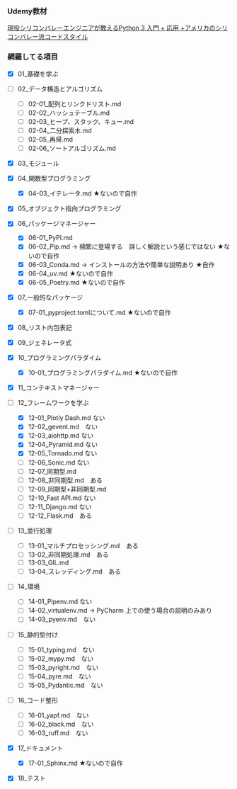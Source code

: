 ### Udemy教材
[現役シリコンバレーエンジニアが教えるPython 3 入門 + 応用 +アメリカのシリコンバレー流コードスタイル](https://www.udemy.com/course/python-beginner/?couponCode=25BBPMXPLOYCTRL)


### 網羅してる項目
 - [x] 01_基礎を学ぶ
 - [ ] 02_データ構造とアルゴリズム
   - [ ] 02-01_配列とリンクドリスト.md
   - [ ] 02-02_ハッシュテーブル.md
   - [ ] 02-03_ヒープ、スタック、キュー.md
   - [ ] 02-04_二分探索木.md
   - [ ] 02-05_再帰.md
   - [ ] 02-06_ソートアルゴリズム.md
 - [x] 03_モジュール
 - [x] 04_関数型プログラミング
   - [x] 04-03_イテレータ.md ★ないので自作
 - [x] 05_オブジェクト指向プログラミング
 - [x] 06_パッケージマネージャー
   - [x] 06-01_PyPI.md
   - [x] 06-02_Pip.md -> 頻繁に登場する　詳しく解説という感じではない ★ないので自作
   - [x] 06-03_Conda.md -> インストールの方法や簡単な説明あり ★自作
   - [x] 06-04_uv.md ★ないので自作
   - [x] 06-05_Poetry.md ★ないので自作
 - [x] 07_一般的なパッケージ
   - [x] 07-01_pyproject.tomlについて.md ★ないので自作
 - [x] 08_リスト内包表記
 - [x] 09_ジェネレータ式
 - [x] 10_プログラミングパラダイム
   - [x] 10-01_プログラミングパラダイム.md ★ないので自作
 - [x] 11_コンテキストマネージャー
 - [ ] 12_フレームワークを学ぶ
   - [x] 12-01_Plotly Dash.md ない
   - [x] 12-02_gevent.md　ない
   - [x] 12-03_aiohttp.md ない
   - [x] 12-04_Pyramid.md ない
   - [x] 12-05_Tornado.md ない
   - [ ] 12-06_Sonic.md ない
   - [ ] 12-07_同期型.md
   - [ ] 12-08_非同期型.md　ある
   - [ ] 12-09_同期型+非同期型.md
   - [ ] 12-10_Fast API.md ない
   - [ ] 12-11_Django.md ない
   - [ ] 12-12_Flask.md　ある
 - [ ] 13_並行処理
   - [ ] 13-01_マルチプロセッシング.md　ある
   - [ ] 13-02_非同期処理.md　ある
   - [ ] 13-03_GIL.md
   - [ ] 13-04_スレッディング.md　ある
 - [ ] 14_環境
   - [ ] 14-01_Pipenv.md ない
   - [ ] 14-02_virtualenv.md -> PyCharm 上での使う場合の説明のみあり
   - [ ] 14-03_pyenv.md　ない
 - [ ] 15_静的型付け
   - [ ] 15-01_typing.md　ない
   - [ ] 15-02_mypy.md　ない
   - [ ] 15-03_pyright.md　ない
   - [ ] 15-04_pyre.md　ない
   - [ ] 15-05_Pydantic.md　ない
 - [ ] 16_コード整形
   - [ ] 16-01_yapf.md　ない
   - [ ] 16-02_black.md　ない
   - [ ] 16-03_ruff.md　ない
 - [x] 17_ドキュメント
   - [x] 17-01_Sphinx.md ★ないので自作
 - [x] 18_テスト

